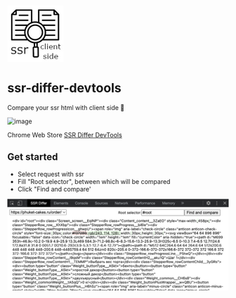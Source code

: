 ![image](./.github/logo.jpg)

# ssr-differ-devtools

Сompare your ssr html with client side 🥂

![image](https://badgen.net/badge/version/beta/orange)

Chrome Web Store [SSR Differ DevTools](https://chrome.google.com/webstore/detail/ssr-differ-devtools/olcdoahmljneiibhmblhckcmhoabheff)

## Get started

- Select request with ssr
- Fill "Root selector", between which will be compared
- Click "Find and compare'

![image](./.github/screenshot.png)
